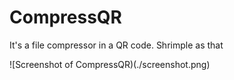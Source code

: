 # CompressQR

It's a file compressor in a QR code. Shrimple as that

![Screenshot of CompressQR)(./screenshot.png)
